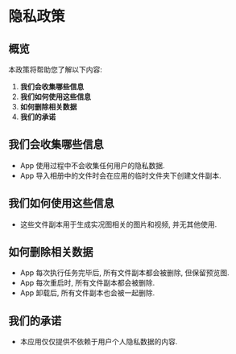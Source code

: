 
# 隐私政策

## 概览

本政策将帮助您了解以下内容:
1. **我们会收集哪些信息**
2. **我们如何使用这些信息**
3. **如何删除相关数据**
4. **我们的承诺**

## 我们会收集哪些信息

- App 使用过程中不会收集任何用户的隐私数据.
- App 导入相册中的文件时会在应用的临时文件夹下创建文件副本.

## 我们如何使用这些信息

- 这些文件副本用于生成实况图相关的图片和视频, 并无其他使用.

## 如何删除相关数据

- App 每次执行任务完毕后, 所有文件副本都会被删除, 但保留预览图.
- App 每次重启时, 所有文件副本都会被删除.
- App 卸载后, 所有文件副本也会被一起删除.

## 我们的承诺

- 本应用仅仅提供不依赖于用户个人隐私数据的内容.